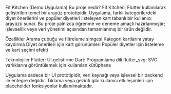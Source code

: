 Fit Kitchen (Demo Uygulama)
Bu proje nedir?
Fit Kitchen, Flutter kullanılarak geliştirilen temel bir arayüz prototipidir. Uygulama, farklı kategorilerdeki diyet önerilerini ve popüler diyetleri listeleyen kart tabanlı bir kullanıcı arayüzü sunar. Bu proje yalnızca öğrenme ve deneme amaçlı hazırlanmıştır; işlevsellik veya veri yönetimi açısından tamamlanmış bir ürün değildir.

Özellikler
Arama çubuğu ve filtreleme simgesi
Kategori kartlarını yatay kaydırma
Diyet önerileri için kart görünümleri
Popüler diyetler için listeleme ve kart seçimi efekti

Teknolojiler
Flutter: UI geliştirme
Dart: Programlama dili
flutter_svg: SVG varlıklarını görüntülemek için kullanılan kütüphane

Uygulama sadece bir UI prototipidir, veri kaynağı veya işlevsel bir backend ile entegre değildir.
Tıklama veya gezinti gibi kullanıcı etkileşimleri için placeholder fonksiyonlar kullanılmaktadır.
